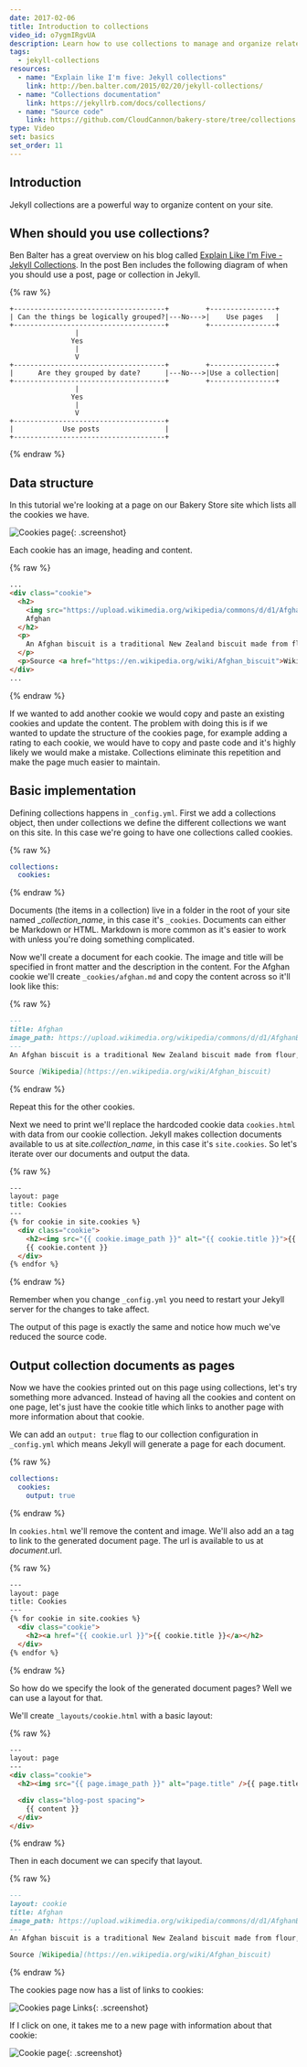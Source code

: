 ```yaml
---
date: 2017-02-06
title: Introduction to collections
video_id: o7ygmIRgvUA
description: Learn how to use collections to manage and organize related content
tags:
  - jekyll-collections
resources:
  - name: "Explain like I'm five: Jekyll collections"
    link: http://ben.balter.com/2015/02/20/jekyll-collections/
  - name: "Collections documentation"
    link: https://jekyllrb.com/docs/collections/
  - name: "Source code"
    link: https://github.com/CloudCannon/bakery-store/tree/collections
type: Video
set: basics
set_order: 11
---
```


## Introduction

Jekyll collections are a powerful way to organize content on your site.

## When should you use collections?

Ben Balter has a great overview on his blog called [Explain Like I'm Five - Jekyll Collections](http://ben.balter.com/2015/02/20/jekyll-collections/). In the post Ben includes the following diagram of when you should use a post, page or collection in Jekyll.

{% raw %}
~~~text
+-------------------------------------+         +----------------+
| Can the things be logically grouped?|---No--->|    Use pages   |
+-------------------------------------+         +----------------+
                |
               Yes
                |
                V
+-------------------------------------+         +----------------+
|      Are they grouped by date?      |---No--->|Use a collection|
+-------------------------------------+         +----------------+
                |
               Yes
                |
                V
+-------------------------------------+
|            Use posts                |
+-------------------------------------+
~~~
{% endraw %}

## Data structure

In this tutorial we're looking at a page on our Bakery Store site which lists all the cookies we have.

![Cookies page](/images/tutorials/intro-to-collections/cookies-page.png){: .screenshot}

Each cookie has an image, heading and content.

{% raw %}
~~~html
...
<div class="cookie">
  <h2>
    <img src="https://upload.wikimedia.org/wikipedia/commons/d/d1/AfghanBiscuit.jpg" alt="Afghan">
    Afghan
  </h2>
  <p>
    An Afghan biscuit is a traditional New Zealand biscuit made from flour, butter, cornflakes, sugar and cocoa powder, topped with chocolate icing and a half walnut. The recipe[1] has a high proportion of butter, and relatively low sugar, and no leavening (rising agent), giving it a soft, dense and rich texture, with crunchiness from the cornflakes, rather than from a high sugar content. The high butter content gives a soft melt-in-the-mouth texture, and the sweetness of the icing offsets the low sugar and the cocoa bitterness. The origin of the recipe and the derivation of the name are unknown, but the recipe has appeared in many editions of the influential New Zealand Edmonds Cookery Book.
  </p>
  <p>Source <a href="https://en.wikipedia.org/wiki/Afghan_biscuit">Wikipedia</a></p>
</div>
...
~~~
{% endraw %}

If we wanted to add another cookie we would copy and paste an existing cookies and update the content. The problem with doing this is if we wanted to update the structure of the cookies page, for example adding a rating to each cookie, we would have to copy and paste code and it's highly likely we would make a mistake. Collections eliminate this repetition and make the page much easier to maintain.

## Basic implementation

Defining collections happens in `_config.yml`. First we add a collections object, then under collections we define the different collections we want on this site. In this case we're going to have one collections called cookies.

{% raw %}
~~~yaml
collections:
  cookies:
~~~
{% endraw %}

Documents (the items in a collection) live in a folder in the root of your site named _*collection_name*, in this case it's `_cookies`. Documents can either be Markdown or HTML. Markdown is more common as it's easier to work with unless you're doing something complicated.

Now we'll create a document for each cookie. The image and title will be specified in front matter and the description in the content. For the Afghan cookie we'll create `_cookies/afghan.md` and copy the content across so it'll look like this:

{% raw %}
~~~markdown
---
title: Afghan
image_path: https://upload.wikimedia.org/wikipedia/commons/d/d1/AfghanBiscuit.jpg
---
An Afghan biscuit is a traditional New Zealand biscuit made from flour, butter, cornflakes, sugar and cocoa powder, topped with chocolate icing and a half walnut. The recipe[1] has a high proportion of butter, and relatively low sugar, and no leavening (rising agent), giving it a soft, dense and rich texture, with crunchiness from the cornflakes, rather than from a high sugar content. The high butter content gives a soft melt-in-the-mouth texture, and the sweetness of the icing offsets the low sugar and the cocoa bitterness. The origin of the recipe and the derivation of the name are unknown, but the recipe has appeared in many editions of the influential New Zealand Edmonds Cookery Book.

Source [Wikipedia](https://en.wikipedia.org/wiki/Afghan_biscuit)
~~~
{% endraw %}

Repeat this for the other cookies.

Next we need to print we'll replace the hardcoded cookie data `cookies.html` with data from our cookie collection. Jekyll makes collection documents available to us at site.*collection_name*, in this case it's `site.cookies`. So let's iterate over our documents and output the data.

{% raw %}
~~~html
---
layout: page
title: Cookies
---
{% for cookie in site.cookies %}
  <div class="cookie">
    <h2><img src="{{ cookie.image_path }}" alt="{{ cookie.title }}">{{ cookie.title }}</a></h2>
    {{ cookie.content }}
  </div>
{% endfor %}
~~~
{% endraw %}

Remember when you change `_config.yml` you need to restart your Jekyll server for the changes to take affect.

The output of this page is exactly the same and notice how much we've reduced the source code.

## Output collection documents as pages

Now we have the cookies printed out on this page using collections, let's try something more advanced. Instead of having all the cookies and content on one page, let's just have the cookie title which links to another page with more information about that cookie.

We can add an `output: true` flag to our collection configuration in `_config.yml` which means Jekyll will generate a page for each document.

{% raw %}
~~~yaml
collections:
  cookies:
    output: true
~~~
{% endraw %}

In `cookies.html` we'll remove the content and image. We'll also add an a tag to link to the generated document page. The url is available to us at *document*.url.

{% raw %}
~~~html
---
layout: page
title: Cookies
---
{% for cookie in site.cookies %}
  <div class="cookie">
    <h2><a href="{{ cookie.url }}">{{ cookie.title }}</a></h2>
  </div>
{% endfor %}
~~~
{% endraw %}

So how do we specify the look of the generated document pages? Well we can use a layout for that.

We'll create `_layouts/cookie.html` with a basic layout:

{% raw %}
~~~html
---
layout: page
---
<div class="cookie">
  <h2><img src="{{ page.image_path }}" alt="page.title" />{{ page.title }}</h2>

  <div class="blog-post spacing">
    {{ content }}
  </div>
</div>
~~~
{% endraw %}

Then in each document we can specify that layout.

{% raw %}
~~~Markdown
---
layout: cookie
title: Afghan
image_path: https://upload.wikimedia.org/wikipedia/commons/d/d1/AfghanBiscuit.jpg
---
An Afghan biscuit is a traditional New Zealand biscuit made from flour, butter, cornflakes, sugar and cocoa powder, topped with chocolate icing and a half walnut. The recipe[1] has a high proportion of butter, and relatively low sugar, and no leavening (rising agent), giving it a soft, dense and rich texture, with crunchiness from the cornflakes, rather than from a high sugar content. The high butter content gives a soft melt-in-the-mouth texture, and the sweetness of the icing offsets the low sugar and the cocoa bitterness. The origin of the recipe and the derivation of the name are unknown, but the recipe has appeared in many editions of the influential New Zealand Edmonds Cookery Book.

Source [Wikipedia](https://en.wikipedia.org/wiki/Afghan_biscuit)
~~~
{% endraw %}

The cookies page now has a list of links to cookies:

![Cookies page Links](/images/tutorials/intro-to-collections/cookies-page-links.png){: .screenshot}

If I click on one, it takes me to a new page with information about that cookie:

![Cookie page](/images/tutorials/intro-to-collections/cookie-page.png){: .screenshot}
